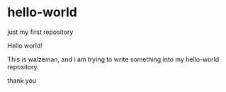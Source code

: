 # hello-world
just my first repository

Hello world!

This is walzeman, and i am trying to write something into my hello-world repository.

thank you
